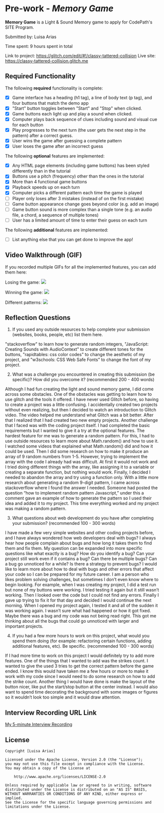 # Pre-work - *Memory Game*

**Memory Game** is a Light & Sound Memory game to apply for CodePath's SITE Program. 

Submitted by: Luisa Arias

Time spent: 9 hours spent in total

Link to project: https://glitch.com/edit/#!/classy-tattered-collision
Live site: https://classy-tattered-collision.glitch.me

## Required Functionality

The following **required** functionality is complete:

* [x] Game interface has a heading (h1 tag), a line of body text (p tag), and four buttons that match the demo app
* [x] "Start" button toggles between "Start" and "Stop" when clicked. 
* [x] Game buttons each light up and play a sound when clicked. 
* [x] Computer plays back sequence of clues including sound and visual cue for each button
* [x] Play progresses to the next turn (the user gets the next step in the pattern) after a correct guess. 
* [x] User wins the game after guessing a complete pattern
* [x] User loses the game after an incorrect guess

The following **optional** features are implemented:

* [x] Any HTML page elements (including game buttons) has been styled differently than in the tutorial
* [x] Buttons use a pitch (frequency) other than the ones in the tutorial
* [x] More than 4 functional game buttons
* [x] Playback speeds up on each turn
* [x] Computer picks a different pattern each time the game is played
* [ ] Player only loses after 3 mistakes (instead of on the first mistake)
* [ ] Game button appearance change goes beyond color (e.g. add an image)
* [ ] Game button sound is more complex than a single tone (e.g. an audio file, a chord, a sequence of multiple tones)
* [ ] User has a limited amount of time to enter their guess on each turn

The following **additional** features are implemented:

- [ ] List anything else that you can get done to improve the app!

## Video Walkthrough (GIF)

If you recorded multiple GIFs for all the implemented features, you can add them here:

Losing the game:
![](https://i.imgur.com/uiNZfCg.gif)

Winning the game:
![](https://i.imgur.com/HLS4pQv.gif)

Different patterns:
![](https://i.imgur.com/2oofglq.gif)


## Reflection Questions
1. If you used any outside resources to help complete your submission (websites, books, people, etc) list them here. 

"stackoverflow" to learn how to generate random integers, "JavaScript: Creating Sounds with AudioContext" to create different tones for the buttons, "rapidtables: css color codes" to change the aesthetic of my project, and "w3schools: CSS Web Safe Fonts" to change the font of my project. 

2. What was a challenge you encountered in creating this submission (be specific)? How did you overcome it? (recommended 200 - 400 words)
 
Although I had fun creating the light and sound memory game, I did come across some obstacles. One of the obstacles was getting to learn how to use glitch and the tools it offered. I have never used Glitch before, so having to create a project was a little confusing. I accidentally created two projects without even realizing, but then I decided to watch an introduction to Glitch video. The video helped me understand what Glitch was a bit better. After that I realized that I had created two new empty projects. Another challenge that I faced was with the coding project itself. I had completed the basic requirements but I wanted to give it a try at the optional features. The hardest feature for me was to generate a random pattern. For this, I had to use outside resources to learn more about Math.random() and how to use it. I watched some videos that explained what Math.random() did and how it could be used. Then I did some research on how to make it produce an array of 9 random numbers from 1-5. However, trying to implement the array with the code I already had was difficult. At first it would not work and I tried doing different things with the array, like assigning it to a variable or creating a separate function, but nothing would work. Finally, I decided I needed to abandon the array and try using a function only. With a little more research about generating a random 9-digit pattern, I came across stackoverflow where I found the answer I needed. Someone had posted the question “how to implement random pattern Javascript,” under this a comment gave an example of how to generate the pattern so I used their idea and added it to my project. This time everything worked and my project was making a random pattern.

3. What questions about web development do you have after completing your submission? (recommended 100 - 300 words)
 
I have made a few very simple websites and other coding projects before, and I have always wondered how web developers deal with bugs? I always hear how people complain about bugs and how long it takes them to find them and fix them. My question can be expanded into more specific questions like what exactly is a bug? How do you identify a bug? Can your project still work even if it contains a bug? Can there be multiple bugs? Can a bug go unnoticed for a while? Is there a strategy to prevent bugs? I would like to learn more about how to deal with bugs and other errors that affect your code so I can be prepared for my future career. I am a person who likes problem solving challenges, but sometimes I don’t even know where to begin looking. For example, when I was creating my project, I did a test run but none of my buttons were working. I tried testing it again but it still wasn’t working. Then I looked over the code but I could not find any errors. Finally I gave up trying to fix it for that day and decided I would continue the next morning. When I opened my project again, I tested it and all of the sudden it was working again. I wasn’t sure what had happened or how it got fixed. Maybe there was a bug and my code was not being read right. This got me thinking about all the bugs that could go unnoticed with larger and important projects.

4. If you had a few more hours to work on this project, what would you spend them doing (for example: refactoring certain functions, adding additional features, etc). Be specific. (recommended 100 - 300 words)
 
If I had more time to work on this project I would definitely try to add more features. One of the things that I wanted to add was the strikes count. I wanted to give the used 3 tries to get the correct pattern before the game ended. I know this would have taken me a few hours or more to make it work with my code since I would need to do some research on how to add the strike count. Another thing I would have done is make the layout of the button nicer, like put the start/stop button at the center instead. I would also want to spend time decorating the background with some images or figures so it wouldn’t look too simple and it would draw attention.



## Interview Recording URL Link

[My 5-minute Interview Recording](https://www.loom.com/share/96ef4e3a323a475cb244ee52553e8d8b)


## License

    Copyright [Luisa Arias]

    Licensed under the Apache License, Version 2.0 (the "License");
    you may not use this file except in compliance with the License.
    You may obtain a copy of the License at

        http://www.apache.org/licenses/LICENSE-2.0

    Unless required by applicable law or agreed to in writing, software
    distributed under the License is distributed on an "AS IS" BASIS,
    WITHOUT WARRANTIES OR CONDITIONS OF ANY KIND, either express or implied.
    See the License for the specific language governing permissions and
    limitations under the License.
